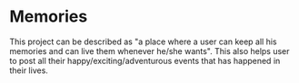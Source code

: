 # Memories

This project can be described as "a place where a user can keep all his memories and can live them whenever he/she wants". This also helps user to post all their happy/exciting/adventurous events that has happened in their lives.

